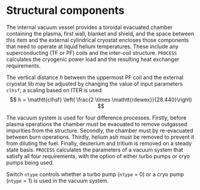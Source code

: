 # Structural components

The internal vacuum vessel provides a toroidal evacuated chamber containing the plasma, first wall, blanket and shield, and the space between this item and the external cylindrical cryostat encloses those components that need to operate at liquid helium temperatures. These include any superconducting (TF or PF) coils and the inter-coil structure. `PROCESS` calculates the cryogenic power load and the resulting heat exchanger requirements.

The vertical distance *h* between the uppermost PF coil and the external cryostat lib may be adjusted by changing the value of input parameters `clhsf`; a scaling based on ITER is used:
$$
h = \mathtt{clhsf} \left( \frac{2 \times \mathtt{rdewex}}{28.440}\right)
$$

The vacuum system is used for four difference processes. Firstly, before plasma operations the chamber must be evacuated to remove outgassed impurities from the structure. Secondly, the chamber must by re-evacuated between burn operations. Thirdly, helium ash must be removed to prevent it from diluting the fuel. Finally, deuterium and tritium is removed on a steady state basis. `PROCESS` calculates the parameters of a vacuum system that satisfy all four requirements, with the option of either turbo pumps or cryo pumps being used.

Switch `ntype` controls whether a turbo pump (`ntype` = 0) or a cryo pump (`ntype` = 1) is used in the vacuum system.